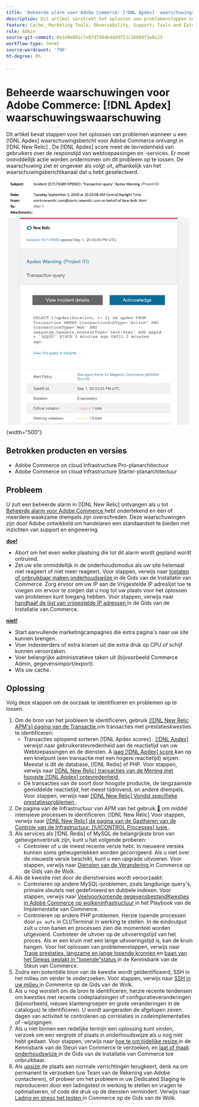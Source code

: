 ```yaml
---
title: 'Beheerde alarm voor Adobe Commerce: [!DNL Apdex]  waarschuwingsalarm'
description: Dit artikel verstrekt het oplossen van problemenstappen voor wanneer u een  [!DNL Apdex]  waarschuwingsalarm voor Adobe Commerce in  [!DNL New Relic]. The [!DNL Apdex]  ontvangt score gebruikers' tevredenheid aan de reactietijd van Webtoepassingen en de diensten. Er moet onmiddellijk actie worden ondernomen om dit probleem op te lossen.
feature: Cache, Marketing Tools, Observability, Support, Tools and External Services
role: Admin
source-git-commit: 0e1e0e001cfe07d7404b4dd9f53c1608df1e0c25
workflow-type: tm+mt
source-wordcount: '796'
ht-degree: 0%

---
```



# Beheerde waarschuwingen voor Adobe Commerce: [!DNL Apdex] waarschuwingswaarschuwing

Dit artikel bevat stappen voor het oplossen van problemen wanneer u een [!DNL Apdex] waarschuwingsbericht voor Adobe Commerce ontvangt in [!DNL New Relic] . De [!DNL Apdex] score meet de tevredenheid van gebruikers over de responstijd van webtoepassingen en -services. Er moet onmiddellijk actie worden ondernomen om dit probleem op te lossen. De waarschuwing ziet er ongeveer als volgt uit, afhankelijk van het waarschuwingsberichtkanaal dat u hebt geselecteerd.

![ waarschuwing van de apdex ](../../assets/managed-alerts/apdex-warning-magento-managed.png){width="500"}

## Betrokken producten en versies

* Adobe Commerce on cloud Infrastructure Pro-planarchitectuur
* Adobe Commerce on cloud Infrastructure Starter-planarchitectuur

## Probleem

U zult een beheerde alarm in [!DNL New Relic] ontvangen als u tot [ Beheerde alarm voor Adobe Commerce ](managed-alerts-for-magento-commerce.md) hebt ondertekend en één of meerdere waakzame drempels zijn overschreden. Deze waarschuwingen zijn door Adobe ontwikkeld om handelaren een standaardset te bieden met inzichten van support en engineering.

<u> **doe!** </u>

* Abort om het even welke plaatsing die tot dit alarm wordt gepland wordt ontruimd.
* Zet uw site onmiddellijk in de onderhoudsmodus als uw site helemaal niet reageert of niet meer reageert. Voor stappen, verwijs naar [ toelaten of onbruikbaar maken onderhoudswijze ](https://experienceleague.adobe.com/en/docs/commerce-operations/installation-guide/tutorials/maintenance-mode) in de Gids van de Installatie van Commerce. Zorg ervoor om uw IP aan de Vrijgestelde IP adreslijst toe te voegen om ervoor te zorgen dat u nog tot uw plaats voor het oplossen van problemen kunt toegang hebben. Voor stappen, verwijs naar [ handhaaf de lijst van vrijgestelde IP adressen ](https://experienceleague.adobe.com/en/docs/commerce-operations/installation-guide/tutorials/maintenance-mode#maintain-the-list-of-exempt-ip-addresses) in de Gids van de Installatie van Commerce.

<u>**niet!**</u>

* Start aanvullende marketingcampagnes die extra pagina&#39;s naar uw site kunnen brengen.
* Voer indexeerders of extra kranen uit die extra druk op CPU of schijf kunnen veroorzaken.
* Voer belangrijke administratieve taken uit (bijvoorbeeld Commerce Admin, gegevensimport/export).
* Wis uw cache.

## Oplossing

Volg deze stappen om de oorzaak te identificeren en problemen op te lossen.

1. Om de bron van het probleem te identificeren, gebruik [[!DNL New Relic APM's]  pagina van de Transactie ](https://docs.newrelic.com/docs/apm/applications-menu/monitoring/transactions-page-find-specific-performance-problems) om transacties met prestatieskwesties te identificeren:
   * Transacties oplopend sorteren [!DNL Apdex scores] . [[!DNL Apdex] ](https://docs.newrelic.com/docs/apm/new-relic-apm/apdex/apdex-measure-user-satisfaction) verwijst naar gebruikerstevredenheid aan de reactietijd van uw Webtoepassingen en de diensten. A [ laag  [!DNL Apdex]  score ](managed-alerts-for-magento-commerce-apdex-warning-alert.md) kan op een knelpunt (een transactie met een hogere reactietijd) wijzen. Meestal is dit de database, [!DNL Redis] of PHP. Voor stappen, verwijs naar [[!DNL New Relic]  transacties van de Mening met hoogste  [!DNL Apdex]  ontevredenheid ](https://docs.newrelic.com/docs/apm/new-relic-apm/apdex/view-your-apdex-score#apdex-dissat).
   * De transacties van de soort door hoogste productie, de langzaamste gemiddelde reactietijd, het meest tijdrovend, en andere drempels. Voor stappen, verwijs naar [[!DNL New Relic]  Vondst specifieke prestatiesproblemen ](https://docs.newrelic.com/docs/apm/applications-menu/monitoring/transactions-page-find-specific-performance-problems).
1. De pagina van de Infrastructuur van APM van het gebruik [&#128279;](https://docs.newrelic.com/docs/infrastructure/infrastructure-ui-pages/infra-hosts-ui-page/) om middel intensieve processen te identificeren. [!DNL New Relic]  Voor stappen, verwijs naar [[!DNL New Relic]  de pagina van de Gastheren van de Controle van de Infrastructuur: [!UICONTROL Processes] lusje ](https://docs.newrelic.com/docs/infrastructure/infrastructure-ui-pages/infra-hosts-ui-page/#processes).
1. Als services als [!DNL Redis] of MySQL de belangrijkste bron van geheugenverbruik zijn, kunt u het volgende proberen:
   * Controleer of u de meest recente versie hebt. In nieuwere versies kunnen soms geheugenlekken worden gecorrigeerd. Als u niet over de nieuwste versie beschikt, kunt u een upgrade uitvoeren. Voor stappen, verwijs naar [ Diensten van de Verandering ](https://experienceleague.adobe.com/docs/commerce-cloud-service/user-guide/configure/service/services-yaml.html) in Commerce op de Gids van de Wolk.
1. Als de kwestie niet door de dienstversies wordt veroorzaakt:
   * Controleren op andere MySQL-problemen, zoals langdurige query&#39;s, primaire sleutels niet gedefinieerd en dubbele indexen. Voor stappen, verwijs naar [ Veelvoorkomende gegevensbestandKwesties in Adobe Commerce op wolkeninfrastructuur ](https://experienceleague.adobe.com/docs/commerce-operations/implementation-playbook/best-practices/maintenance/resolve-database-performance-issues.html) in het Playbook van de Implementatie van Commerce.
   * Controleren op andere PHP problemen. Herzie lopende processen door `ps aufx` in CLI/Terminal in werking te stellen. In de eindoutput zult u cron banen en processen zien die momenteel worden uitgevoerd. Controleer de uitvoer op de uitvoeringstijd van het proces. Als er een kruin met een lange uitvoeringstijd is, kan de kruin hangen. Voor het oplossen van problemenstappen, verwijs naar [ Trage prestaties, langzame en lange lopende kronnen ](https://experienceleague.adobe.com/en/docs/commerce-knowledge-base/kb/troubleshooting/miscellaneous/slow-performance-slow-and-long-running-crons) en [ baan van het Gewas geplakt in &quot;lopende&quot;status ](https://experienceleague.adobe.com/en/docs/commerce-knowledge-base/kb/troubleshooting/miscellaneous/cron-job-is-stuck-in-running-status) in de Kennisbank van de Steun van Commerce.
1. Zodra een potentiële bron van de kwestie wordt geïdentificeerd, SSH in het milieu om verder te onderzoeken. Voor stappen, verwijs naar [ SSH in uw milieu ](https://experienceleague.adobe.com/en/docs/commerce-cloud-service/user-guide/develop/secure-connections#ssh) in Commerce op de Gids van de Wolk.
1. Als u nog worstelt om de bron te identificeren, herzie recente tendensen om kwesties met recente codeplaatsingen of configuratieveranderingen (bijvoorbeeld, nieuwe klantengroepen en grote veranderingen in de catalogus) te identificeren. U wordt aangeraden de afgelopen zeven dagen van activiteit te controleren op correlaties in codeimplementaties of -wijzigingen.
1. Als u niet binnen een redelijke termijn een oplossing kunt vinden, verzoek om een vergrote of plaats in onderhoudswijze als u nog niet hebt gedaan. Voor stappen, verwijs naar [ hoe te om tijdelijke resize ](https://experienceleague.adobe.com/en/docs/commerce-knowledge-base/kb/how-to/how-to-request-temporary-magento-upsize) in de Kennisbank van de Steun van Commerce te verzoeken, en [ laat of maak onderhoudswijze ](https://experienceleague.adobe.com/en/docs/commerce-operations/installation-guide/tutorials/maintenance-mode) in de Gids van de Installatie van Commerce toe onbruikbaar.
1. Als [ upsize ](https://experienceleague.adobe.com/en/docs/commerce-knowledge-base/kb/how-to/how-to-request-temporary-magento-upsize) de plaats aan normale verrichtingen terugkeert, denk na om permanent te verzoeken (uw Team van de Rekening van Adobe contacteren), of probeer om het probleem in uw Dedicated Staging te reproduceren door een ladingstest in werking te stellen en vragen te optimaliseren, of code die druk op de diensten vermindert. Verwijs naar [ Lading en stress het testen ](https://experienceleague.adobe.com/en/docs/commerce-cloud-service/user-guide/develop/test/staging-and-production#load-and-stress-testing) in Commerce op de Gids van de Wolk.
